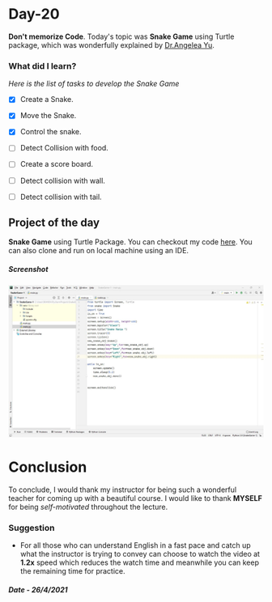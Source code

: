 # Day-20

**Don't memorize Code**.   Today's topic was **Snake Game** using Turtle package, which was wonderfully explained by   [Dr.Angelea Yu](https://www.udemy.com/user/4b4368a3-b5c8-4529-aa65-2056ec31f37e/). 

### What did I learn?

*Here is the list of tasks to develop the Snake Game*

- [x] Create a Snake.
- [x] Move the Snake.
- [x] Control the snake.
- [ ] Detect Collision with food.
- [ ] Create a score board.
- [ ] Detect collision with wall.
- [ ] Detect collision with tail.



## Project of the day

**Snake Game** using Turtle Package. You can checkout my code [here](SnakeGame-1/main.py). You can also clone and run on local machine using an IDE. 

##### Screenshot

![Snake Game - 1](images/d20.JPG)



# Conclusion

To conclude, I would thank my instructor for being such a wonderful teacher for coming up with a beautiful course. I would like to thank **MYSELF** for being _self-motivated_ throughout the lecture. 

### Suggestion

- For all those who can understand English in a fast pace and catch up what the instructor is trying to convey can choose to watch the video at **1.2x** speed which reduces the watch time and meanwhile you can keep the remaining time for practice.

##### Date - 26/4/2021